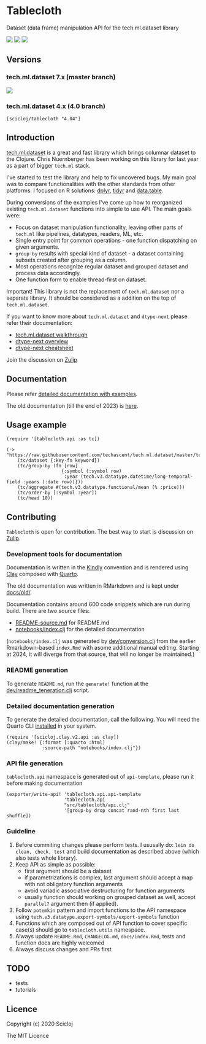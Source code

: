 # Tablecloth

Dataset (data frame) manipulation API for the tech.ml.dataset library


[![](https://img.shields.io/clojars/v/scicloj/tablecloth)](https://clojars.org/scicloj/tablecloth)
[![](https://api.travis-ci.org/scicloj/tablecloth.svg?branch=master)](https://travis-ci.org/github/scicloj/tablecloth)
[![](https://img.shields.io/badge/zulip-discussion-yellowgreen)](https://clojurians.zulipchat.com/#narrow/stream/236259-tech.2Eml.2Edataset.2Edev/topic/api)

## Versions

### tech.ml.dataset 7.x (master branch)

[![](https://img.shields.io/clojars/v/scicloj/tablecloth)](https://clojars.org/scicloj/tablecloth)

### tech.ml.dataset 4.x (4.0 branch)

`[scicloj/tablecloth "4.04"]`

## Introduction

[tech.ml.dataset](https://github.com/techascent/tech.ml.dataset) is a great and fast library which brings columnar dataset to the Clojure. Chris Nuernberger has been working on this library for last year as a part of bigger `tech.ml` stack.

I've started to test the library and help to fix uncovered bugs. My main goal was to compare functionalities with the other standards from other platforms. I focused on R solutions: [dplyr](https://dplyr.tidyverse.org/), [tidyr](https://tidyr.tidyverse.org/) and [data.table](https://rdatatable.gitlab.io/data.table/).

During conversions of the examples I've come up how to reorganized existing `tech.ml.dataset` functions into simple to use API. The main goals were:

* Focus on dataset manipulation functionality, leaving other parts of `tech.ml` like pipelines, datatypes, readers, ML, etc.
* Single entry point for common operations - one function dispatching on given arguments.
* `group-by` results with special kind of dataset - a dataset containing subsets created after grouping as a column.
* Most operations recognize regular dataset and grouped dataset and process data accordingly.
* One function form to enable thread-first on dataset.

Important! This library is not the replacement of `tech.ml.dataset` nor a separate library. It should be considered as a addition on the top of `tech.ml.dataset`.

If you want to know more about `tech.ml.dataset` and `dtype-next` please refer their documentation:

* [tech.ml.dataset walkthrough](https://techascent.github.io/tech.ml.dataset/walkthrough.html)
* [dtype-next overview](https://cnuernber.github.io/dtype-next/overview.html)
* [dtype-next cheatsheet](https://cnuernber.github.io/dtype-next/cheatsheet.html)

Join the discussion on [Zulip](https://clojurians.zulipchat.com/#narrow/stream/236259-tech.2Eml.2Edataset.2Edev/topic/api)

## Documentation

Please refer [detailed documentation with examples](https://scicloj.github.io/tablecloth).

The old documentation (till the end of 2023) is [here](https://scicloj.github.io/tablecloth/old).

## Usage example

```{clojure results="hide"}
(require '[tablecloth.api :as tc])
```

```{clojure results="asis"}
(-> "https://raw.githubusercontent.com/techascent/tech.ml.dataset/master/test/data/stocks.csv"
    (tc/dataset {:key-fn keyword})
    (tc/group-by (fn [row]
                    {:symbol (:symbol row)
                     :year (tech.v3.datatype.datetime/long-temporal-field :years (:date row))}))
    (tc/aggregate #(tech.v3.datatype.functional/mean (% :price)))
    (tc/order-by [:symbol :year])
    (tc/head 10))
```

## Contributing

`Tablecloth` is open for contribution. The best way to start is discussion on [Zulip](https://clojurians.zulipchat.com/#narrow/stream/236259-tech.2Eml.2Edataset.2Edev/topic/api).

### Development tools for documentation

Documentation is written in the [Kindly](https://scicloj.github.io/kindly/) convention and is rendered using [Clay](https://scicloj.github.io/clay/) composed with [Quarto](https://quarto.org/).

The old documentation was written in RMarkdown and is kept under [docs/old/](./docs/old/).

Documentation contains around 600 code snippets which are run during build. There are two source files:

* [README-source.md](./README-source.md) for README.md
* [notebooks/index.clj](./notebooks/index.clj) for the detailed documentation

(`notebooks/index.clj` was generated by [dev/conversion.clj](dev/conversion.clj) from the earlier Rmarkdown-based `index.Rmd` with asome additional manual editing. Starting at 2024, it will diverge from that source, that will no longer be maintained.)

### README generation

To generate `README.md`, run the `generate!` function at the [dev/readme_teneration.clj](./dev/readme_teneration.clj) script.

### Detailed documentation generation

To generate the detailed documentation, call the following. You will need the Quarto CLI [installed](https://quarto.org/docs/get-started/) in your system.

```{clojure eval=FALSE}
(require '[scicloj.clay.v2.api :as clay])
(clay/make! {:format [:quarto :html]
             :source-path "notebooks/index.clj"})
```


### API file generation

`tablecloth.api` namespace is generated out of `api-template`, please run it before making documentation

```{clojure eval=FALSE}
(exporter/write-api! 'tablecloth.api.api-template
                     'tablecloth.api
                     "src/tablecloth/api.clj"
                     '[group-by drop concat rand-nth first last shuffle])
```

### Guideline

1. Before commiting changes please perform tests. I ususally do: `lein do clean, check, test` and build documentation as described above (which also tests whole library).
2. Keep API as simple as possible:
    - first argument should be a dataset
    - if parametrizations is complex, last argument should accept a map with not obligatory function arguments
    - avoid variadic associative destructuring for function arguments
    - usually function should working on grouped dataset as well, accept `parallel?` argument then (if applied).
3. Follow `potemkin` pattern and import functions to the API namespace using `tech.v3.datatype.export-symbols/export-symbols` function
4. Functions which are composed out of API function to cover specific case(s) should go to `tablecloth.utils` namespace.
5. Always update `README.Rmd`, `CHANGELOG.md`, `docs/index.Rmd`, tests and function docs are highly welcomed
6. Always discuss changes and PRs first

## TODO

* tests
* tutorials

## Licence

Copyright (c) 2020 Scicloj

The MIT Licence
